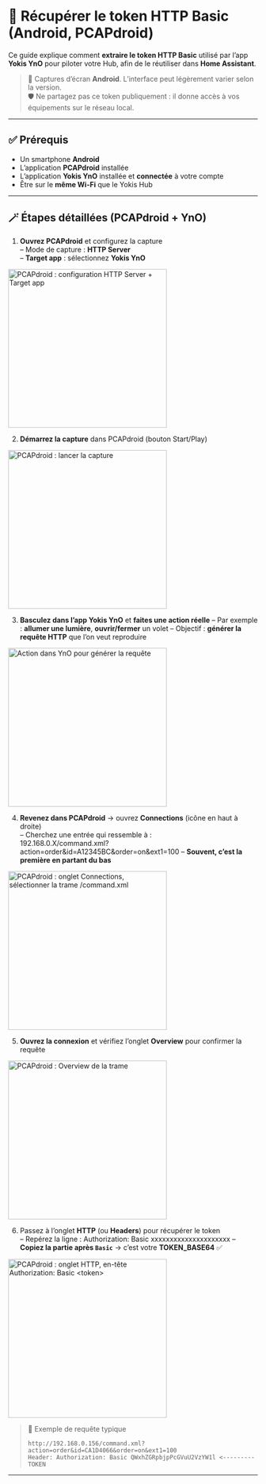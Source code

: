 # 🔐 Récupérer le token HTTP Basic (Android, PCAPdroid)

Ce guide explique comment **extraire le token HTTP Basic** utilisé par l’app **Yokis YnO** pour piloter votre Hub, afin de le réutiliser dans **Home Assistant**.

> 📸 Captures d’écran **Android**. L’interface peut légèrement varier selon la version.  
> 🛡️ Ne partagez pas ce token publiquement : il donne accès à vos équipements sur le réseau local.

---

## ✅ Prérequis

- Un smartphone **Android**
- L’application **PCAPdroid** installée
- L’application **Yokis YnO** installée et **connectée** à votre compte
- Être sur le **même Wi-Fi** que le Yokis Hub

---

## 🪄 Étapes détaillées (PCAPdroid + YnO)

1) **Ouvrez PCAPdroid** et configurez la capture  
– Mode de capture : **HTTP Server**  
– **Target app** : sélectionnez **Yokis YnO**  
<p><img src="./howto/token/img1.jpeg" alt="PCAPdroid : configuration HTTP Server + Target app" width="320"></p>

2) **Démarrez la capture** dans PCAPdroid (bouton Start/Play)  
<p><img src="./howto/token/img2.jpeg" alt="PCAPdroid : lancer la capture" width="320"></p>

3) **Basculez dans l’app Yokis YnO** et **faites une action réelle**
– Par exemple : **allumer une lumière**, **ouvrir/fermer** un volet
– Objectif : **générer la requête HTTP** que l’on veut reproduire
<p><img src="./howto/token/img3.jpeg" alt="Action dans YnO pour générer la requête" width="320"></p>

4) **Revenez dans PCAPdroid** → ouvrez **Connections** (icône en haut à droite)  
– Cherchez une entrée qui ressemble à :  
192.168.0.X/command.xml?action=order&id=A12345BC&order=on&ext1=100
– **Souvent, c’est la première en partant du bas**  
<p><img src="./howto/token/img4.jpeg" alt="PCAPdroid : onglet Connections, sélectionner la trame /command.xml" width="320"></p>

5) **Ouvrez la connexion** et vérifiez l’onglet **Overview** pour confirmer la requête  
<p><img src="./howto/token/img5.jpeg" alt="PCAPdroid : Overview de la trame" width="320"></p>

6) Passez à l’onglet **HTTP** (ou **Headers**) pour récupérer le token  
– Repérez la ligne :  Authorization: Basic xxxxxxxxxxxxxxxxxxxxx
– **Copiez la partie après `Basic`** → c’est votre **TOKEN_BASE64** ✅  
<p><img src="./howto/token/img6.jpeg" alt="PCAPdroid : onglet HTTP, en-tête Authorization: Basic <token>" width="320"></p>

> 📝 Exemple de requête typique
> ```
> http://192.168.0.156/command.xml?action=order&id=CA1D4066&order=on&ext1=100
> Header: Authorization: Basic QWxhZGRpbjpPcGVuU2VzYW1l <---------TOKEN
> ```

---
